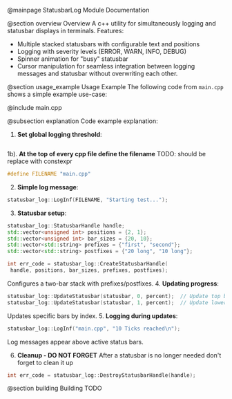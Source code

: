 @mainpage StatusbarLog Module Documentation

@section overview Overview
A c++ utility for simultaneously logging and statusbar displays in terminals.
Features:
- Multiple stacked statusbars with configurable text and positions
- Logging with severity levels (ERROR, WARN, INFO, DEBUG)
- Spinner animation for "busy" statusbar
- Cursor manipulation for seamless integration between logging messages and statusbar without overwriting each other.

@section usage_example Usage Example
The following code from `main.cpp` shows a simple example use-case:

@include main.cpp

@subsection explanation Code example explanation:
1. **Set global logging threshold**:
<!-- TODO : -->
```cpp
```
1b). **At the top of every cpp file define the filename** TODO: should be replace with constexpr
```cpp
#define FILENAME "main.cpp"
```
2. **Simple log message**:
```cpp
statusbar_log::LogInf(FILENAME, "Starting test...");
```
3. **Statusbar setup**:
  ```cpp
statusbar_log::StatusbarHandle handle;
std::vector<unsigned int> positions = {2, 1};
std::vector<unsigned int> bar_sizes = {20, 10};
std::vector<std::string> prefixes = {"first", "second"};
std::vector<std::string> postfixes = {"20 long", "10 long"};

int err_code = statusbar_log::CreateStatusbarHandle(
   handle, positions, bar_sizes, prefixes, postfixes);
```
   Configures a two-bar stack with prefixes/postfixes.
4. **Updating progress**:
```cpp
statusbar_log::UpdateStatusbar(statusbar, 0, percent);  // Update top bar
statusbar_log::UpdateStatusbar(statusbar, 1, percent);  // Update lower bar
```
   Updates specific bars by index.
5. **Logging during updates**:
```cpp
statusbar_log::LogInf("main.cpp", "10 Ticks reached\n");
```
   Log messages appear above active status bars.

6. **Cleanup - DO NOT FORGET**
   After a statusbar is no longer needed don't forget to clean it up
```cpp
int err_code = statusbar_log::DestroyStatusbarHandle(handle);
```

@section building Building
TODO
